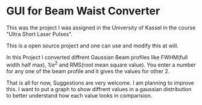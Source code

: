 # GUI for Beam Waist Converter

This was the project I was assigned in the University of Kassel in the course "Ultra Short Laser Pulses".

This is a open source project and one can use and modify this at will. 

In this Project I converted diffrent Gaussian Beam profiles like FWHM(full width half max), $1/e^2$
and RMS(root mean square value). You enter a number for any one of the beam profile and it gives the values for other 2.

That is all for now, Suggestions are very welcome. I am planning to improve this. I want to put a graph
to show diffrent values in a gaussian distribution to better understand how each value looks in comparision.
